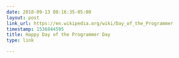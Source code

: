 ```yaml
---
date: 2018-09-13 08:16:35-05:00
layout: post
link_url: https://en.wikipedia.org/wiki/Day_of_the_Programmer
timestamp: 1536844595
title: Happy Day of the Programmer Day
type: link

---
```

